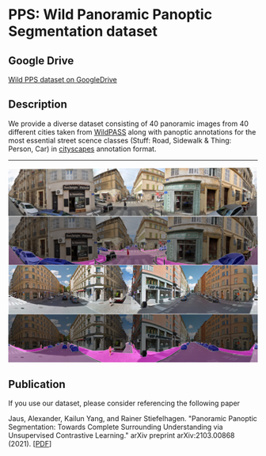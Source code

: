 # PPS: Wild Panoramic Panoptic Segmentation dataset

## Google Drive
[Wild PPS dataset on GoogleDrive](https://drive.google.com/file/d/1nv1RuBTQh-A9XFXqyKznLJQ6N5Hl2PuL/view?usp=sharing)
## Description
We provide a diverse dataset consisting of 40 panoramic images from 40 different cities taken from [WildPASS](https://github.com/elnino9ykl/WildPASS) along with panoptic annotations for the most essential street scence classes (Stuff: Road, Sidewalk & Thing: Person, Car) in [cityscapes](https://www.cityscapes-dataset.com) annotation format. 

---
<img src="Readme/Readme_Example.png" alt="logo">

## Publication 
If you use our dataset, please consider referencing the following paper

Jaus, Alexander, Kailun Yang, and Rainer Stiefelhagen. "Panoramic Panoptic Segmentation: Towards Complete Surrounding Understanding via Unsupervised Contrastive Learning." arXiv preprint arXiv:2103.00868 (2021). \[[PDF](https://arxiv.org/pdf/2103.00868.pdf)\]
